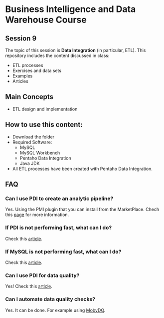 # Business Intelligence and Data Warehouse Course

## Session 9

The topic of this session is **Data Integration** (in particular, ETL). This repository includes the content discussed in class:

  - ETL processes
  - Exercises and data sets
  - Examples
  - Articles

## Main Concepts

  - ETL design and implementation

## How to use this content:

  - Download the folder
  - Required Software:
  	- MySQL
	- MySQL Workbench
  	- Pentaho Data Integration
  	- Java JDK
  - All ETL processes have been created with Pentaho Data Integration.

## FAQ

### Can I use PDI to create an analytic pipeline?

Yes. Using the PMI plugin that you can install from the MarketPlace. Chech this [page](https://community.hds.com/community/products-and-solutions/pentaho/blog/2018/03/06/pmi-installation-and-developer-guides) for more information.

### If PDI is not performing fast, what can I do?

Check this [article](https://help.pentaho.com/Documentation/8.1/Setup/Administration/Performance_Tuning).

### If MySQL is not performing fast, what can I do?

Check this [article](https://dev.mysql.com/doc/refman/8.0/en/optimization.html).

### Can I use PDI for data quality?

Yes! Check this [article](https://help.pentaho.com/Documentation/6.1/0J0/0C0/050/010).

### Can I automate data quality checks?

Yes. It can be done. For example using [MobyDQ](https://mobydq.github.io).
